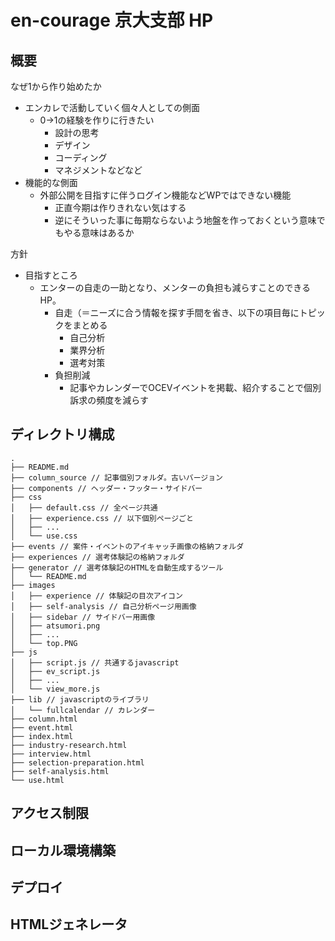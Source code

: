 # en-courage 京大支部 HP

## 概要
なぜ1から作り始めたか
- エンカレで活動していく個々人としての側面
  - 0→1の経験を作りに行きたい
    - 設計の思考
    - デザイン
    - コーディング
    - マネジメントなどなど
- 機能的な側面
  - 外部公開を目指すに伴うログイン機能などWPではできない機能
    - 正直今期は作りきれない気はする
    - 逆にそういった事に毎期ならないよう地盤を作っておくという意味でもやる意味はあるか

方針
- 目指すところ
  - エンターの自走の一助となり、メンターの負担も減らすことのできるHP。
    - 自走（＝ニーズに合う情報を探す手間を省き、以下の項目毎にトピックをまとめる
      - 自己分析
      - 業界分析
      - 選考対策
    - 負担削減
      - 記事やカレンダーでOCEVイベントを掲載、紹介することで個別訴求の頻度を減らす

## ディレクトリ構成
~~~
.
├── README.md
├── column_source // 記事個別フォルダ。古いバージョン
├── components // ヘッダー・フッター・サイドバー
├── css
│   ├── default.css // 全ページ共通
│   ├── experience.css // 以下個別ページごと
│   ├── ...
│   └── use.css
├── events // 案件・イベントのアイキャッチ画像の格納フォルダ
├── experiences // 選考体験記の格納フォルダ
├── generator // 選考体験記のHTMLを自動生成するツール
│   └── README.md
├── images
│   ├── experience // 体験記の目次アイコン
│   ├── self-analysis // 自己分析ページ用画像
│   ├── sidebar // サイドバー用画像
│   ├── atsumori.png
│   ├── ...
│   └── top.PNG
├── js
│   ├── script.js // 共通するjavascript
│   ├── ev_script.js
│   ├── ...
│   └── view_more.js
├── lib // javascriptのライブラリ
│   └── fullcalendar // カレンダー
├── column.html
├── event.html
├── index.html
├── industry-research.html
├── interview.html
├── selection-preparation.html
├── self-analysis.html
└── use.html
~~~
## アクセス制限

## ローカル環境構築

## デプロイ

## HTMLジェネレータ
